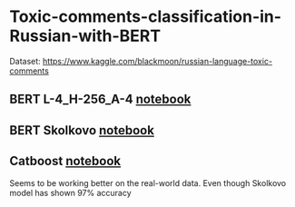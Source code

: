 # Toxic-comments-classification-in-Russian-with-BERT
Dataset: https://www.kaggle.com/blackmoon/russian-language-toxic-comments


## BERT L-4_H-256_A-4 [notebook](https://github.com/levppp/Toxic-comments-classification-in-Russian-with-BERT-and-Catboost/blob/main/VK%20Toxic%20Comments%20Classification%20.ipynb)

## BERT Skolkovo [notebook](https://github.com/levppp/Toxic-comments-classification-in-Russian-with-BERT-and-Catboost/blob/main/Skolkovo_toxic_model.ipynb)

## Catboost [notebook](https://github.com/levppp/Toxic-comments-classification-in-Russian-with-BERT-and-Catboost/blob/main/Catboost%20toxic%20model.ipynb)
Seems to be working better on the real-world data. Even though Skolkovo model has shown 97% accuracy 
